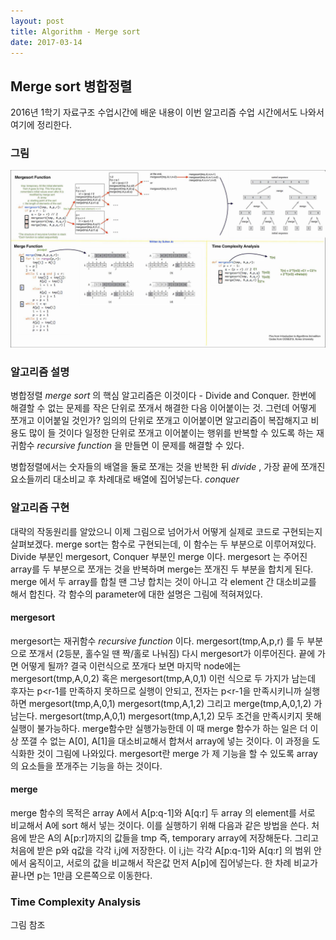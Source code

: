 ```yaml
---
layout: post
title: Algorithm - Merge sort
date: 2017-03-14
---
```




## Merge sort 병합정렬

2016년 1학기 자료구조 수업시간에 배운 내용이 이번 알고리즘 수업 시간에서도 나와서 여기에 정리한다.


### 그림

![Alt text](https://github.com/Suhee05/Suhee05.github.io/blob/master/images/mergesort.jpg?raw=true)

### 알고리즘 설명

병합정렬 *merge sort* 의 핵심 알고리즘은 이것이다 - Divide and Conquer.
한번에 해결할 수 없는 문제를 작은 단위로 쪼개서 해결한 다음 이어붙이는 것.
그런데 어떻게 쪼개고 이어붙일 것인가?
임의의 단위로 쪼개고 이어붙이면 알고리즘이 복잡해지고 비용도 많이 들 것이다
일정한 단위로 쪼개고 이어붙이는 행위를 반복할 수 있도록 하는 재귀함수 *recursive function* 을 만들면 이 문제를 해결할 수 있다.

병합정렬에서는 숫자들의 배열을 둘로 쪼개는 것을 반복한 뒤 *divide* ,
가장 끝에 쪼개진 요소들끼리 대소비교 후 차례대로 배열에 집어넣는다. *conquer* 




### 알고리즘 구현

대략의 작동원리를 알았으니 이제 그림으로 넘어가서 어떻게 실제로 코드로 구현되는지 살펴보겠다.
merge sort는 함수로 구현되는데, 이 함수는 두 부분으로 이루어져있다. 
Divide 부분인 mergesort, Conquer 부분인 merge 이다.
mergesort 는 주어진 array를 두 부분으로 쪼개는 것을 반복하며 merge는 쪼개진 두 부분을 합치게 된다.
merge 에서 두 array를 합칠 땐 그냥 합치는 것이 아니고 각 element 간 대소비교를 해서 합친다.
각 함수의 parameter에 대한 설명은 그림에 적혀져있다.

#### mergesort

mergesort는 재귀함수 *recursive function* 이다. 
mergesort(tmp,A,p,r) 를 두 부분으로 쪼개서 (2등분, 홀수일 땐 짝/홀로 나눠짐) 다시 mergesort가 이루어진다.
끝에 가면 어떻게 될까? 결국 이런식으로 쪼개다 보면 마지막 node에는 mergesort(tmp,A,0,2) 혹은 mergesort(tmp,A,0,1) 이런 식으로 두 가지가 남는데 후자는 p<r-1를 만족하지 못하므로 실행이 안되고, 전자는 p<r-1을 만족시키니까 실행하면 mergesort(tmp,A,0,1) mergesort(tmp,A,1,2) 그리고 merge(tmp,A,0,1,2) 가 남는다. mergesort(tmp,A,0,1) mergesort(tmp,A,1,2) 모두 조건을 만족시키지 못해 실행이 불가능하다. merge함수만 실행가능한데 이 때 merge 함수가 하는 일은 더 이상 쪼갤 수 없는 A[0], A[1]을 대소비교해서 합쳐서 array에 넣는 것이다. 이 과정을 도식화한 것이 그림에 나와있다. mergesort란 merge 가 제 기능을 할 수 있도록 array의 요소들을 쪼개주는 기능을 하는 것이다.

#### merge

merge 함수의 목적은 array A에서 A[p:q-1]와 A[q:r] 두 array 의 element를 서로 비교해서 A에 sort 해서 넣는 것이다. 이를 실행하기 위해 다음과 같은 방법을 쓴다. 처음에 받은 A의 A[p:r]까지의 값들을 tmp 즉, temporary array에 저장해둔다. 그리고 처음에 받은 p와 q값을 각각 i,j에 저장한다. 이 i,j는 각각 A[p:q-1]와 A[q:r] 의 범위 안에서 움직이고, 서로의 값을 비교해서 작은값 먼저 A[p]에 집어넣는다. 한 차례 비교가 끝나면 p는 1만큼 오른쪽으로 이동한다. 

### Time Complexity Analysis

그림 참조

